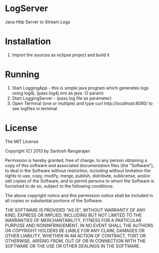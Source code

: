 LogServer
=========

Java Http Server to Stream Logs

Installation
============
1. Import the sources as eclipse project and build it


Running 
=======
1. Start LoggingApp - this is simple java program which generates logs using       log4j.  (pass log4j.xml as java -D param)
2. Start LoggingServer - (pass  log file as parameter) 
3. Open Terminal (one or multiple) and type curl http://localhost:8080/ to see 
   logfiles in terminal

License
=======
The MIT License

Copyright (C) 2013 by Santosh Rangarajan

Permission is hereby granted, free of charge, to any person obtaining a copy
of this software and associated documentation files (the "Software"), to deal
in the Software without restriction, including without limitation the rights
to use, copy, modify, merge, publish, distribute, sublicense, and/or sell
copies of the Software, and to permit persons to whom the Software is
furnished to do so, subject to the following conditions:

The above copyright notice and this permission notice shall be included in
all copies or substantial portions of the Software.

THE SOFTWARE IS PROVIDED "AS IS", WITHOUT WARRANTY OF ANY KIND, EXPRESS OR
IMPLIED, INCLUDING BUT NOT LIMITED TO THE WARRANTIES OF MERCHANTABILITY,
FITNESS FOR A PARTICULAR PURPOSE AND NONINFRINGEMENT. IN NO EVENT SHALL THE
AUTHORS OR COPYRIGHT HOLDERS BE LIABLE FOR ANY CLAIM, DAMAGES OR OTHER
LIABILITY, WHETHER IN AN ACTION OF CONTRACT, TORT OR OTHERWISE, ARISING FROM,
OUT OF OR IN CONNECTION WITH THE SOFTWARE OR THE USE OR OTHER DEALINGS IN
THE SOFTWARE.

